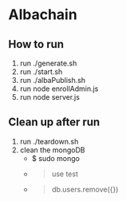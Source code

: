 # Albachain

## How to run

1. run ./generate.sh
2. run ./start.sh
3. run ./albaPublish.sh
4. run node enrollAdmin.js
5. run node server.js

## Clean up after run

1. run ./teardown.sh
2. clean the mongoDB
    * $ sudo mongo
    * > use test
    * > db.users.remove({})